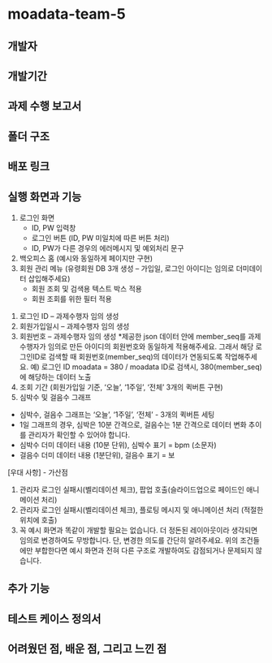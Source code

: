 # moadata-team-5

## 개발자

## 개발기간

## 과제 수행 보고서

## 폴더 구조

## 배포 링크

## 실행 화면과 기능

1. 로그인 화면
     - ID, PW 입력창
     - 로그인 버튼 (ID, PW 미일치에 따른 버튼 처리)
     - ID, PW가 다른 경우의 에러메시지 및 예외처리 문구
2. 백오피스 홈 (예시와 동일하게 페이지만 구현)
3. 회원 관리 메뉴 (유령회원 DB 3개 생성 – 가입일, 로그인 아이디는 임의로 더미데이터 삽입해주세요)
     - 회원 조회 및 검색용 텍스트 박스 적용
     - 회원 조회를 위한 필터 적용
1) 로그인 ID – 과제수행자 임의 생성
2) 회원가입일시 – 과제수행자 임의 생성
3) 회원번호 – 과제수행자 임의 생성
*제공한 json 데이터 안에 member_seq를 과제수행자가 임의로 만든 아이디의 회원번호와 동일하게 적용해주세요.
그래서 해당 로그인ID로 검색할 때 회원번호(member_seq)의 데이터가 연동되도록 작업해주세요.
예) 로그인 ID moadata = 380 / moadata ID로 검색시, 380(member_seq) 에 해당하는 데이터 노출
4) 조회 기간 (회원가입일 기준, ‘오늘’, ‘1주일’, ‘전체’ 3개의 퀵버튼 구현)
5) 심박수 및 걸음수 그래프
- 심박수, 걸음수 그래프는 ‘오늘’,  ‘1주일’, ‘전체’ - 3개의 퀵버튼 세팅
- 1일 그래프의 경우, 심박은 10분 간격으로, 걸음수는 1분 간격으로 데이터 변화 추이를 
관리자가 확인할 수 있어야 합니다.
- 심박수 더미 데이터 내용 (10분 단위), 심박수 표기 = bpm (소문자)
- 걸음수 더미 데이터 내용 (1분단위), 걸음수 표기 = 보

[우대 사항] - 가산점
1. 관리자 로그인 실패시(벨리데이션 체크), 팝업 호출(슬라이드업으로 페이드인 애니메이션 처리)
2. 관리자 로그인 실패시(벨리데이션 체크), 플로팅 메시지 및 애니메이션 처리 (적절한 위치에 호출)
3. 꼭 예시 화면과 똑같이 개발할 필요는 없습니다. 더 정돈된 레이아웃이라 생각되면 임의로 변경하여도 무방합니다. 단, 변경한 의도를 간단히 알려주세요. 위의 조건들에만 부합한다면 예시 화면과 전혀 다른 구조로 개발하여도 감점되거나 문제되지 않습니다.


## 추가 기능 


## 테스트 케이스 정의서


## 어려웠던 점, 배운 점, 그리고 느낀 점





